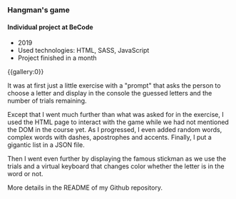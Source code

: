 ### Hangman's game
#### Individual project at BeCode

* 2019
* Used technologies: HTML, SASS, JavaScript
* Project finished in a month

{{gallery:0}}

It was at first just a little exercise with a "prompt" that asks the person to choose a letter and display in the console the guessed letters and the number of trials remaining.

Except that I went much further than what was asked for in the exercise, I used the HTML page to interact with the game while we had not mentioned the DOM in the course yet.
As I progressed, I even added random words, complex words with dashes, apostrophes and accents. Finally, I put a gigantic list in a JSON file.

Then I went even further by displaying the famous stickman as we use the trials and a virtual keyboard that changes color whether the letter is in the word or not.

More details in the README of my Github repository.
